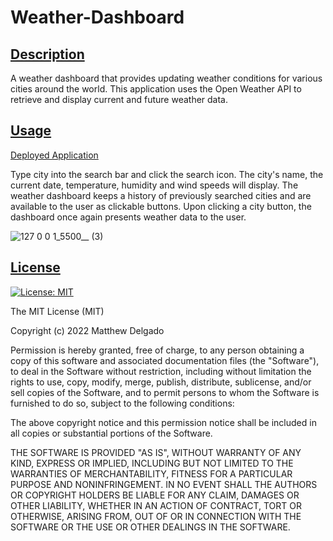 # Weather-Dashboard

## <ins>Description
A weather dashboard that provides updating weather conditions for various cities around the world. This application uses the Open Weather API to retrieve and display current and future weather data.

## <ins>Usage
[Deployed Application](https://delgamatt.github.io/Weather-Dashboard/)

Type city into the search bar and click the search icon. The city's name, the current date, temperature, humidity and wind speeds will display. The weather dashboard keeps a history of previously searched cities and are available to the user as clickable buttons. Upon clicking a city button, the dashboard once again presents weather data to the user.

![127 0 0 1_5500__ (3)](https://user-images.githubusercontent.com/115049801/209619204-c5cb6299-0f64-447d-9019-863b369b66a0.png)
## <ins>License
[![License: MIT](https://img.shields.io/badge/License-MIT-yellow.svg)](https://opensource.org/licenses/MIT)

The MIT License (MIT)

Copyright (c) 2022 Matthew Delgado

Permission is hereby granted, free of charge, to any person obtaining a copy of this software and associated documentation files (the "Software"), to deal in the Software without restriction, including without limitation the rights to use, copy, modify, merge, publish, distribute, sublicense, and/or sell copies of the Software, and to permit persons to whom the Software is furnished to do so, subject to the following conditions:

The above copyright notice and this permission notice shall be included in all copies or substantial portions of the Software.

THE SOFTWARE IS PROVIDED "AS IS", WITHOUT WARRANTY OF ANY KIND, EXPRESS OR IMPLIED, INCLUDING BUT NOT LIMITED TO THE WARRANTIES OF MERCHANTABILITY, FITNESS FOR A PARTICULAR PURPOSE AND NONINFRINGEMENT. IN NO EVENT SHALL THE AUTHORS OR COPYRIGHT HOLDERS BE LIABLE FOR ANY CLAIM, DAMAGES OR OTHER LIABILITY, WHETHER IN AN ACTION OF CONTRACT, TORT OR OTHERWISE, ARISING FROM, OUT OF OR IN CONNECTION WITH THE SOFTWARE OR THE USE OR OTHER DEALINGS IN THE SOFTWARE.